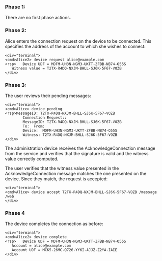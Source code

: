 
### Phase 1:

There are no first phase actions.

### Phase 2:

Alice enters the connection request on the device to be connected. This specifies the 
address of the account to which she wishes to connect:


~~~~
<div="terminal">
<cmd>Alice2> device request alice@example.com
<rsp>   Device UDF = MDFM-UH3N-NGM3-UKTT-ZFBB-NB74-O55S
   Witness value = T2TX-R4DQ-NXJM-BHLL-SJ6K-5F67-VOZB
</div>
~~~~


### Phase 3:

The user reviews their pending messages:


~~~~
<div="terminal">
<cmd>Alice> device pending
<rsp>MessageID: T2TX-R4DQ-NXJM-BHLL-SJ6K-5F67-VOZB
        Connection Request::
        MessageID: T2TX-R4DQ-NXJM-BHLL-SJ6K-5F67-VOZB
        To:  From: 
        Device:  MDFM-UH3N-NGM3-UKTT-ZFBB-NB74-O55S
        Witness: T2TX-R4DQ-NXJM-BHLL-SJ6K-5F67-VOZB
</div>
~~~~

The administration device receives the AcknowledgeConnection message from the service 
and verifies that the signature is valid and the witness value correctly computed.

The user verifies that the witness value presented in the AcknowledgeConnection message
matches the one presented on the device. Since they match, the request is accepted:


~~~~
<div="terminal">
<cmd>Alice> device accept T2TX-R4DQ-NXJM-BHLL-SJ6K-5F67-VOZB /message /web
</div>
~~~~

### Phase 4

The device completes the connection as before:


~~~~
<div="terminal">
<cmd>Alice2> device complete
<rsp>   Device UDF = MDFM-UH3N-NGM3-UKTT-ZFBB-NB74-O55S
   Account = alice@example.com
   Account UDF = MCK5-26MC-Q726-YY6I-AJJZ-Z2YA-IAIE
</div>
~~~~

